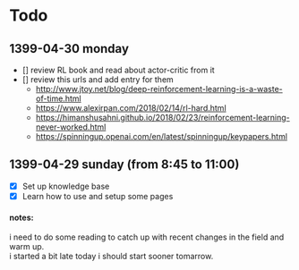 # Todo
## 1399-04-30 monday
- [] review RL book and read about actor-critic from it
- [] review this urls and add entry for them
  - http://www.jtoy.net/blog/deep-reinforcement-learning-is-a-waste-of-time.html
  - https://www.alexirpan.com/2018/02/14/rl-hard.html
  - https://himanshusahni.github.io/2018/02/23/reinforcement-learning-never-worked.html
  - https://spinningup.openai.com/en/latest/spinningup/keypapers.html

## 1399-04-29 sunday (from 8:45 to 11:00)
- [x] Set up knowledge base
- [x] Learn how to use and setup some pages
#### notes:
i need to do some reading to catch up with recent changes in the field and warm up.  
i started a bit late today i should start sooner tomarrow.
